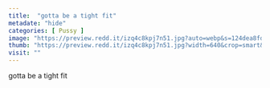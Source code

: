 ```yaml
---
title:  "gotta be a tight fit"
metadate: "hide"
categories: [ Pussy ]
image: "https://preview.redd.it/izq4c8kpj7n51.jpg?auto=webp&s=124dea8fdf4134d3632ab643f48d9f908293b4c4"
thumb: "https://preview.redd.it/izq4c8kpj7n51.jpg?width=640&crop=smart&auto=webp&s=7712bbace22548e0af30b45fefa0d9033880ef8f"
visit: ""
---
```

gotta be a tight fit
